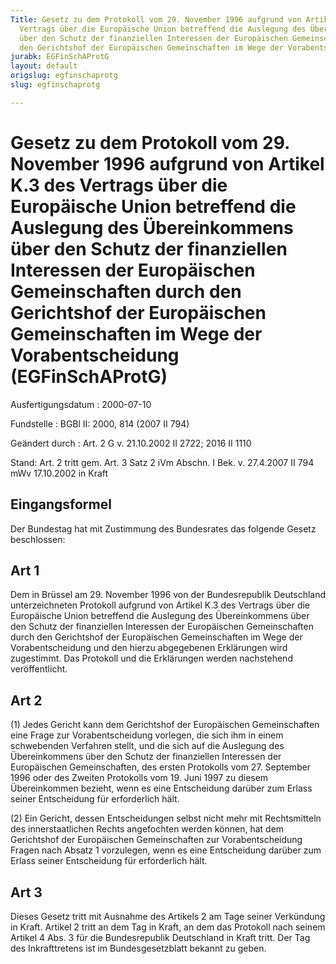 ```yaml
---
Title: Gesetz zu dem Protokoll vom 29. November 1996 aufgrund von Artikel K.3 des
  Vertrags über die Europäische Union betreffend die Auslegung des Übereinkommens
  über den Schutz der finanziellen Interessen der Europäischen Gemeinschaften durch
  den Gerichtshof der Europäischen Gemeinschaften im Wege der Vorabentscheidung
jurabk: EGFinSchAProtG
layout: default
origslug: egfinschaprotg
slug: egfinschaprotg

---
```


# Gesetz zu dem Protokoll vom 29. November 1996 aufgrund von Artikel K.3 des Vertrags über die Europäische Union betreffend die Auslegung des Übereinkommens über den Schutz der finanziellen Interessen der Europäischen Gemeinschaften durch den Gerichtshof der Europäischen Gemeinschaften im Wege der Vorabentscheidung (EGFinSchAProtG)

Ausfertigungsdatum
:   2000-07-10

Fundstelle
:   BGBl II: 2000, 814 (2007 II 794)

Geändert durch
:   Art. 2 G v. 21.10.2002 II 2722; 2016 II 1110

Stand: Art. 2 tritt gem. Art. 3 Satz 2 iVm Abschn. I Bek. v. 27.4.2007 II 794 mWv 17.10.2002 in Kraft

## Eingangsformel

Der Bundestag hat mit Zustimmung des Bundesrates das folgende Gesetz
beschlossen:


## Art 1

Dem in Brüssel am 29. November 1996 von der Bundesrepublik Deutschland
unterzeichneten Protokoll aufgrund von Artikel K.3 des Vertrags über
die Europäische Union betreffend die Auslegung des Übereinkommens über
den Schutz der finanziellen Interessen der Europäischen Gemeinschaften
durch den Gerichtshof der Europäischen Gemeinschaften im Wege der
Vorabentscheidung und den hierzu abgegebenen Erklärungen wird
zugestimmt. Das Protokoll und die Erklärungen werden nachstehend
veröffentlicht.


## Art 2

(1) Jedes Gericht kann dem Gerichtshof der Europäischen Gemeinschaften
eine Frage zur Vorabentscheidung vorlegen, die sich ihm in einem
schwebenden Verfahren stellt, und die sich auf die Auslegung des
Übereinkommens über den Schutz der finanziellen Interessen der
Europäischen Gemeinschaften, des ersten Protokolls vom 27. September
1996 oder des Zweiten Protokolls vom 19. Juni 1997 zu diesem
Übereinkommen bezieht, wenn es eine Entscheidung darüber zum Erlass
seiner Entscheidung für erforderlich hält.

(2) Ein Gericht, dessen Entscheidungen selbst nicht mehr mit
Rechtsmitteln des innerstaatlichen Rechts angefochten werden können,
hat dem Gerichtshof der Europäischen Gemeinschaften zur
Vorabentscheidung Fragen nach Absatz 1 vorzulegen, wenn es eine
Entscheidung darüber zum Erlass seiner Entscheidung für erforderlich
hält.


## Art 3

Dieses Gesetz tritt mit Ausnahme des Artikels 2 am Tage seiner
Verkündung in Kraft. Artikel 2 tritt an dem Tag in Kraft, an dem das
Protokoll nach seinem Artikel 4 Abs. 3 für die Bundesrepublik
Deutschland in Kraft tritt. Der Tag des Inkrafttretens ist im
Bundesgesetzblatt bekannt zu geben.

